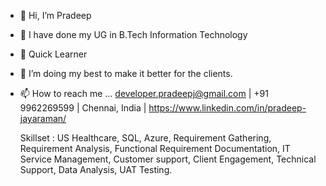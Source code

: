 - 👋 Hi, I’m Pradeep
- 👀 I have done my UG in B.Tech Information Technology
- 🌱 Quick Learner
- 💞️ I’m doing my best to make it better for the clients.
- 📫 How to reach me ...
      developer.pradeepj@gmail.com | +91 9962269599 | Chennai, India | https://www.linkedin.com/in/pradeep-jayaraman/
      
   Skillset : US Healthcare, SQL, Azure, Requirement Gathering, Requirement Analysis, Functional Requirement Documentation, IT Service Management, Customer support,                   Client Engagement, Technical Support, Data Analysis, UAT Testing.
   
   
<!---
pradeep-jayaraman/pradeep-jayaraman is a ✨ special ✨ repository because its `README.md` (this file) appears on your GitHub profile.
You can click the Preview link to take a look at your changes.
--->
